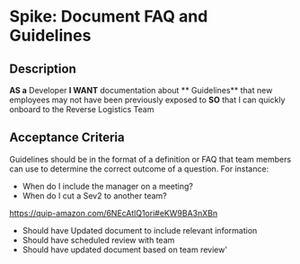
# Spike: Document  FAQ and Guidelines
## Description
[//]:# (This should be descriptive enough to frame the Spike as well as include any additional resources needed to accomplish the Spike.)

**AS a** Developer
**I WANT** documentation about ** Guidelines** that new employees may not have been previously exposed to
**SO** that I can quickly onboard to the   Reverse Logistics Team

## Acceptance Criteria
[//]:# (This is a very explicit list of everything that is required to be completed, in the past tense, to finish the Spike. Each line starts with 'Should have'.)

Guidelines should be in the format of a definition or FAQ that team members can use to determine the correct outcome of a question. For instance:

* When do I include the manager on a meeting?
* When do I cut a Sev2 to another team?

https://quip-amazon.com/6NEcAtlQ1ori#eKW9BA3nXBn
- Should have Updated document to include relevant information
- Should have scheduled review with team
- Should have updated document based on team review'
